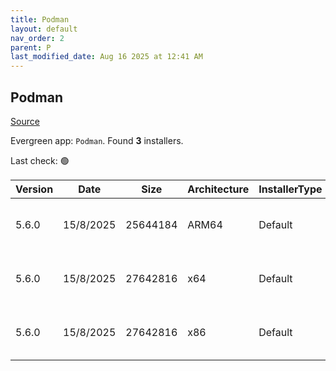 ```yaml
---
title: Podman
layout: default
nav_order: 2
parent: P
last_modified_date: Aug 16 2025 at 12:41 AM
---
```


## Podman

[Source](https://github.com/containers/podman)

Evergreen app: `Podman`. Found **3** installers.

Last check: 🟢

| Version | Date      | Size     | Architecture | InstallerType | Type | URI                                                                                                                                                                                                  |
| ------- | --------- | -------- | ------------ | ------------- | ---- | ---------------------------------------------------------------------------------------------------------------------------------------------------------------------------------------------------- |
| 5.6.0   | 15/8/2025 | 25644184 | ARM64        | Default       | exe  | [https://github.com/containers/podman/releases/download/v5.6.0/podman-installer-windows-arm64.exe](https://github.com/containers/podman/releases/download/v5.6.0/podman-installer-windows-arm64.exe) |
| 5.6.0   | 15/8/2025 | 27642816 | x64          | Default       | exe  | [https://github.com/containers/podman/releases/download/v5.6.0/podman-installer-windows-amd64.exe](https://github.com/containers/podman/releases/download/v5.6.0/podman-installer-windows-amd64.exe) |
| 5.6.0   | 15/8/2025 | 27642816 | x86          | Default       | exe  | [https://github.com/containers/podman/releases/download/v5.6.0/podman-5.6.0-setup.exe](https://github.com/containers/podman/releases/download/v5.6.0/podman-5.6.0-setup.exe)                         |
